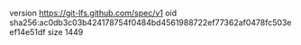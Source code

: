 version https://git-lfs.github.com/spec/v1
oid sha256:ac0db3c03b424178754f0484bd4561988722ef77362af0478fc503eef14e51df
size 1449
